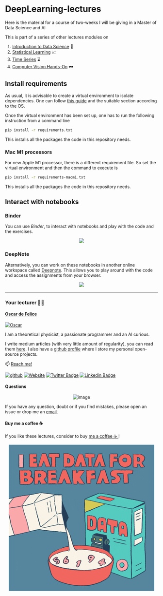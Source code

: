 # DeepLearning-lectures
Here is the material for a course of two-weeks I will be giving in a Master of Data Science and AI

This is part of a series of other lectures modules on

1. [Introduction to Data Science](https://oscar-defelice.github.io/DSAcademy-lectures) 🧮
2. [Statistical Learning](https://oscar-defelice.github.io/ML-lectures) 📈
3. [Time Series](https://oscar-defelice.github.io/TimeSeries-lectures) ⌛
4. [Computer Vision Hands-On](https://oscar-defelice.github.io/Computer-Vision-Hands-on) 🕶️


## Install requirements
As usual, it is advisable to create a virtual environment to isolate dependencies.
One can follow [this guide](https://packaging.python.org/guides/installing-using-pip-and-virtual-environments/) and the suitable section according to the OS.

Once the virtual environment has been set up, one has to run the following instruction from a command line

```bash
pip install -r requirements.txt
```

This installs all the packages the code in this repository needs.

### Mac M1 processors

For new Apple M1 processor, there is a different requirement file.
So set the virtual environment and then the command to execute is

```bash
pip install -r requirements-macm1.txt
```

This installs all the packages the code in this repository needs.

## Interact with notebooks

### Binder

You can use _Binder_, to interact with notebooks and play with the code and the exercises.

<p align="center">
<a href = "https://mybinder.org/v2/gh/oscar-defelice/DeepLearning-lectures/HEAD?urlpath=lab"> <img src="https://mybinder.org/badge_logo.svg"> </a>
</p>

### DeepNote

 Alternatively, you can work on these notebooks in another online workspace called [Deepnote](https://www.deepnote.com/). This allows you to play around with the code and access the assignments from your browser. 
 <p align="center">
  <a href = "https://beta.deepnote.com/launch?template=data-science&url=https%3A%2F%2Fgithub.com/oscar-defelice/DeepLearning-lectures"> <img height="20" src="https://deepnote.com/buttons/launch-in-deepnote-small.svg"> </a>
</p>

---

### Your lecturer 👨‍🏫
#### [Oscar de Felice](https://oscar-defelice.github.io/)

<a href="https://oscar-defelice.github.io/" target="_blank" rel="that's me!">![Oscar](https://oscar-defelice.github.io/images/OscarAboutMe.png)</a>

I am a theoretical physicist, a passionate programmer and an AI curious.

I write medium articles (with very little amount of regularity), you can read them [here](https://oscar-defelice.medium.com/).
I also have a [github profile](https://github.com/oscar-defelice) where I store my personal open-source projects.

📫 [Reach me!](mailto:oscar.defelice@gmail.com)

[![github](https://img.shields.io/badge/GitHub-100000?style=plastic&logo=github&logoColor=white)](https://github.com/oscar-defelice)
[![Website](https://img.shields.io/badge/oscar--defelice-oscar-orange?style=plastic&logo=netlify&logoColor=informational&link=oscar-defelice.github.io)](https://oscar-defelice.github.io)
[![Twitter Badge](https://img.shields.io/badge/-@OscardeFelice-1ca0f1?style=plastic&labelColor=1ca0f1&logo=twitter&logoColor=white&link=https://twitter.com/oscardefelice)](https://twitter.com/OscardeFelice)
[![Linkedin Badge](https://img.shields.io/badge/-oscardefelice-blue?style=plastic&logo=Linkedin&logoColor=white&link=https://linkedin.com/in/oscar-de-felice-5ab72383/)](https://linkedin.com/in/oscar-de-felice-5ab72383/)

#### Questions

<p align="center">
  <img width="1269" alt="image" src="https://user-images.githubusercontent.com/49638680/167115562-1a780ea9-16d4-408b-a500-cd6ad740983d.png">
</p>

If you have any question, doubt or if you find mistakes, please open an issue or drop me an [email](mailto:oscar.defelice@gmail.com).


#### Buy me a coffee ☕️

If you like these lectures, consider to buy [me a coffee ☕️ ](https://github.com/sponsors/oscar-defelice)!

<p align="center">
  <a href="https://github.com/sponsors/oscar-defelice"><img src="https://github.com/oscar-defelice/DeepLearning-lectures/blob/master/images/breakfast.gif?raw=true"></a>
</p>
